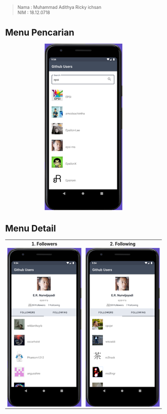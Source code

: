 >Nama : Muhammad Adithya Ricky ichsan<br>NIM : 18.12.0718

# Menu Pencarian
<center>
<img width="250px" src = "https://raw.githubusercontent.com/adithyaric/android-githubUsers/main/images/search.PNG"/>
</center>

# Menu Detail
<table style="width:100%">
  <tr>
    <th>1. Followers </th>
    <th>2. Following</th> 
  </tr>
  <tr>
    <td><img src = "https://raw.githubusercontent.com/adithyaric/android-githubUsers/main/images/detail_followers.PNG"/></td> 
    <td><img src = "https://raw.githubusercontent.com/adithyaric/android-githubUsers/main/images/detail_following.PNG"/></td> 
   
  </tr>
</table>